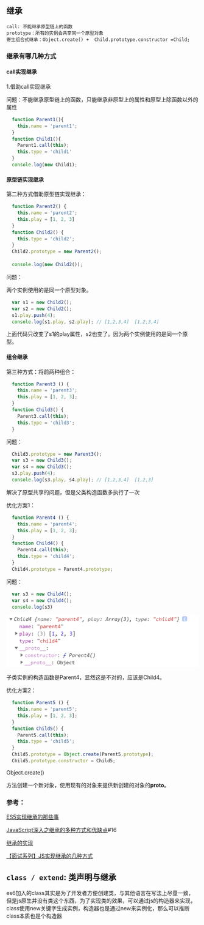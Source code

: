 ## 继承

```
call: 不能继承原型链上的函数
prototype：所有的实例会共享同一个原型对象
寄生组合式继承：Object.create() +  Child.prototype.constructor =Child;
```



### 继承有哪几种方式

#### call实现继承

1.借助call实现继承

问题：不能继承原型链上的函数，只能继承非原型上的属性和原型上除函数以外的属性

```js
  function Parent1(){
    this.name = 'parent1';
  }
  function Child1(){
    Parent1.call(this);
    this.type = 'child1'
  }
  console.log(new Child1);
```



#### 原型链实现继承

第二种方式借助原型链实现继承：

```js
  function Parent2() {
    this.name = 'parent2';
    this.play = [1, 2, 3]
  }
  function Child2() {
    this.type = 'child2';
  }
  Child2.prototype = new Parent2();

  console.log(new Child2());
```


问题：

两个实例使用的是同一个原型对象。

```js
  var s1 = new Child2();
  var s2 = new Child2();
  s1.play.push(4);
  console.log(s1.play, s2.play); // [1,2,3,4]  [1,2,3,4]
```

上面代码只改变了s1的play属性，s2也变了。因为两个实例使用的是同一个原型。

#### 组合继承

第三种方式：将前两种组合：

```js
  function Parent3 () {
    this.name = 'parent3';
    this.play = [1, 2, 3];
  }
  function Child3() {
    Parent3.call(this);
    this.type = 'child3';
  }
```

问题：


```js
  Child3.prototype = new Parent3();
  var s3 = new Child3();
  var s4 = new Child3();
  s3.play.push(4);
  console.log(s3.play, s4.play); // [1,2,3,4]  [1,2,3]
```

解决了原型共享的问题，但是父类构造函数多执行了一次

优化方案1：

```js
  function Parent4 () {
    this.name = 'parent4';
    this.play = [1, 2, 3];
  }
  function Child4() {
    Parent4.call(this);
    this.type = 'child4';
  }
  Child4.prototype = Parent4.prototype;
```

问题：

```js
  var s3 = new Child4();
  var s4 = new Child4();
  console.log(s3)
```

![image-20210119104327855](图片/4uzbcvkZTQYKULr.png)

子类实例的构造函数是Parent4，显然这是不对的，应该是Child4。

优化方案2：

```js
  function Parent5 () {
    this.name = 'parent5';
    this.play = [1, 2, 3];
  }
  function Child5() {
    Parent5.call(this);
    this.type = 'child5';
  }
  Child5.prototype = Object.create(Parent5.prototype);
  Child5.prototype.constructor = Child5;

```

Object.create()

方法创建一个新对象，使用现有的对象来提供新创建的对象的**proto**。

### 参考：

[ES5实现继承的那些事](https://juejin.cn/post/6844903872847151112#comment)

[JavaScript深入之继承的多种方式和优缺点](https://github.com/mqyqingfeng/Blog/issues/16#)#16

[继承的实现](https://juejin.cn/post/6844904136161361933#heading-22)

[【面试系列】JS实现继承的几种方式](https://juejin.cn/post/6847902217190506509#heading-2)



## `class / extend`: 类声明与继承

es6加入的class其实是为了开发者方便创建类，与其他语言在写法上尽量一致，但是js原生并没有类这个东西，为了实现类的效果，可以通过js的构造器来实现，class使用new关键字生成实例，构造器也是通过new来实例化，那么可以推断class本质也是个构造器
